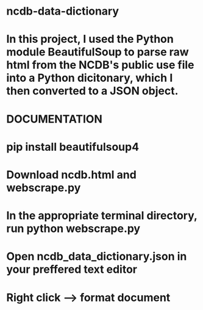 # ncdb-data-dictionary
# In this project, I used the Python module BeautifulSoup to parse raw html from the NCDB's public use file into a Python dicitonary, which I then converted to a JSON object. 

# DOCUMENTATION 
# pip install beautifulsoup4
# Download ncdb.html and webscrape.py
# In the appropriate terminal directory, run python webscrape.py
# Open ncdb_data_dictionary.json in your preffered text editor 
# Right click --> format document 
